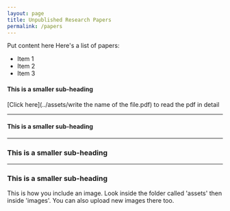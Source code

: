 ```yaml
---
layout: page
title: Unpublished Research Papers
permalink: /papers
---
```


Put content here
Here's a list of papers:

- Item 1
- Item 2
- Item 3

#### This is a smaller sub-heading


[Click here](../assets/write the name of the file.pdf) to read the pdf in detail

---------------------------------
#### This is a smaller sub-heading




---------------------------------
### This is a smaller sub-heading



---------------------------------
### This is a smaller sub-heading




This is how you include an image. Look inside the folder called 'assets' then inside 'images'.
You can also upload new images there too.


